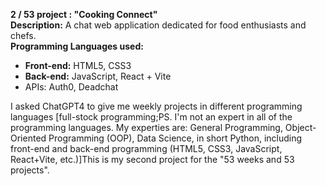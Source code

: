 
<b>2 / 53 project : "Cooking Connect"</b><br>
<b>Description:</b> A chat web application dedicated for food enthusiasts and chefs.<br> 
<b>Programming Languages used:</b> 
<ul>
  <li><b>Front-end:</b> HTML5, CSS3</li>
  <li><b>Back-end:</b> JavaScript, React + Vite</li>
  <li>APIs: Auth0, Deadchat</li>
</ul>


I asked ChatGPT4 to give me weekly projects in different programming languages [full-stock programming;PS. I'm not an expert in all of the programming languages. My experties are: General Programming, Object-Oriented Programming (OOP), Data Science, in short Python, including front-end and back-end programming (HTML5, CSS3, JavaScript, React+Vite, etc.)]This is my second project for the "53 weeks and 53 projects". 
